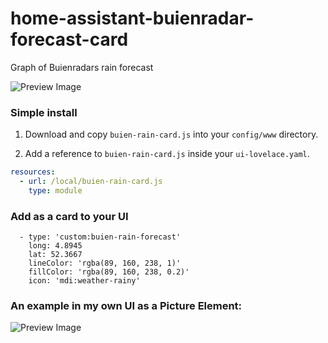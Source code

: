 # home-assistant-buienradar-forecast-card
Graph of Buienradars rain forecast 

![Preview Image](https://github.com/lukevink/home-assistant-buienradar-forecast-card/blob/master/buien-card-screenshot1.png)

### Simple install

1. Download and copy `buien-rain-card.js` into your `config/www` directory.

2. Add a reference to `buien-rain-card.js` inside your `ui-lovelace.yaml`.

  ```yaml
  resources:
    - url: /local/buien-rain-card.js
      type: module
  ```

### Add as a card to your UI

      - type: 'custom:buien-rain-forecast'
        long: 4.8945
        lat: 52.3667
        lineColor: 'rgba(89, 160, 238, 1)'
        fillColor: 'rgba(89, 160, 238, 0.2)'
        icon: 'mdi:weather-rainy'

### An example in my own UI as a Picture Element:

![Preview Image](https://github.com/lukevink/home-assistant-buienradar-forecast-card/blob/master/buien-card-screenshot2.png)
